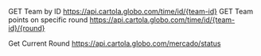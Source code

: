 GET Team by ID
https://api.cartola.globo.com/time/id/{team-id}
GET Team points on specific round
https://api.cartola.globo.com/time/id/{team-id}/{round}

Get Current Round
https://api.cartola.globo.com/mercado/status
